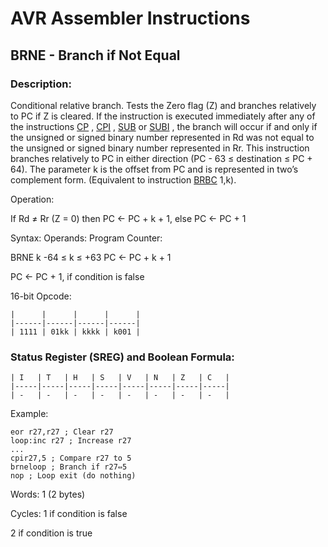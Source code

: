 AVR Assembler Instructions
==========================

BRNE - Branch if Not Equal
--------------------------

### <a href="" id="N139B0"></a> Description:

Conditional relative branch. Tests the Zero flag (Z) and branches relatively to PC if Z is cleared. If the instruction is executed immediately after any of the instructions <a href="avrassembler.wb_CP.html" class="xref" title="CP- Compare">CP</a> , <a href="avrassembler.wb_CPI.html" class="xref" title="CPI- Compare with Immediate">CPI</a> , <a href="avrassembler.wb_SUB.html" class="xref" title="SUB- Subtract without Carry">SUB</a> or <a href="avrassembler.wb_SUBI.html" class="xref" title="SUBI- Subtract Immediate">SUBI</a> , the branch will occur if and only if the unsigned or signed binary number represented in Rd was not equal to the unsigned or signed binary number represented in Rr. This instruction branches relatively to PC in either direction (PC - 63 ≤ destination ≤ PC + 64). The parameter k is the offset from PC and is represented in two’s complement form. (Equivalent to instruction <a href="avrassembler.wb_BRBC.html" class="xref" title="BRBC - Branch if Bit in SREG is Cleared">BRBC</a> 1,k).

Operation:

If Rd ≠ Rr (Z = 0) then PC ← PC + k + 1, else PC ← PC + 1

Syntax: Operands: Program Counter:

BRNE k -64 ≤ k ≤ +63 PC ← PC + k + 1

PC ← PC + 1, if condition is false

16-bit Opcode:

```
|      |      |      |      |
|------|------|------|------|
| 1111 | 01kk | kkkk | k001 |
```
### <a href="" id="N139F9"></a> Status Register (SREG) and Boolean Formula:

```
| I   | T   | H   | S   | V   | N   | Z   | C   |
|-----|-----|-----|-----|-----|-----|-----|-----|
| -   | -   | -   | -   | -   | -   | -   | -   |
```
Example:

``` programlisting
eor r27,r27 ; Clear r27
loop:inc r27 ; Increase r27
...
cpir27,5 ; Compare r27 to 5
brneloop ; Branch if r27⇔5
nop ; Loop exit (do nothing)
```

Words: 1 (2 bytes)

Cycles: 1 if condition is false

2 if condition is true
